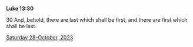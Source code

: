 **Luke 13:30**

30 And, behold, there are last which shall be first, and there are first which shall be last.

[Saturday 28-October, 2023](https://getbible.life/kjv/Luke/13/30)
